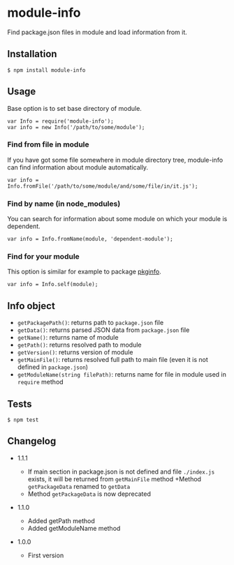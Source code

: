 # module-info

Find package.json files in module and load information from it.

## Installation

```
$ npm install module-info
```

## Usage

Base option is to set base directory of module.

```
var Info = require('module-info');
var info = new Info('/path/to/some/module');
```

### Find from file in module

If you have got some file somewhere in module directory tree, module-info can find information about module automatically.

```
var info = Info.fromFile('/path/to/some/module/and/some/file/in/it.js');
```

### Find by name (in node_modules)

You can search for information about some module on which your module is dependent.

```
var info = Info.fromName(module, 'dependent-module');
```

### Find for your module

This option is similar for example to package [pkginfo](https://npmjs.org/package/pkginfo).

```
var info = Info.self(module);
```

## Info object

* `getPackagePath()`: returns path to `package.json` file
* `getData()`: returns parsed JSON data from `package.json` file
* `getName()`: returns name of module
* `getPath()`: returns resolved path to module
* `getVersion()`: returns version of module
* `getMainFile()`: returns resolved full path to main file (even it is not defined in `package.json`)
* `getModuleName(string filePath)`: returns name for file in module used in `require` method

## Tests

```
$ npm test
```

## Changelog

* 1.1.1
	+ If main section in package.json is not defined and file `./index.js` exists, it will be returned from `getMainFile` method
	+Method `getPackageData` renamed to `getData`
	+ Method `getPackageData` is now deprecated

* 1.1.0
	+ Added getPath method
	+ Added getModuleName method

* 1.0.0
	+ First version